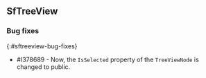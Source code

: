 ## SfTreeView

### Bug fixes
{:#sftreeview-bug-fixes}

* \#I378689 - Now, the `IsSelected` property of the `TreeViewNode` is changed to public.